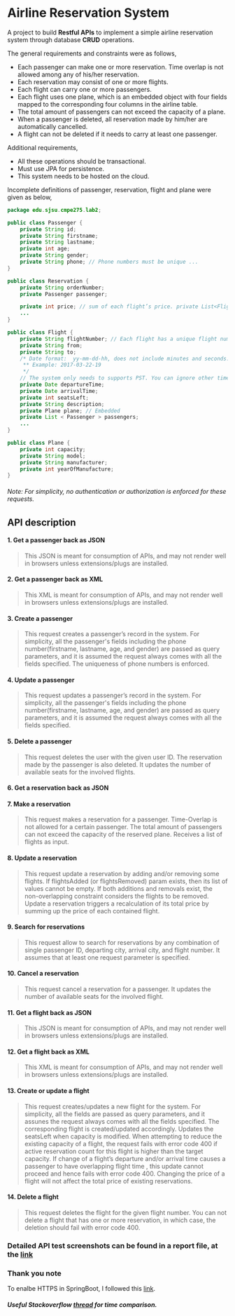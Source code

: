 # Airline Reservation System
A project to build **Restful APIs** to implement a simple  airline reservation system through database **CRUD** operations.

The general requirements and constraints were as follows,
* Each passenger can make one or more reservation. Time overlap is not allowed among any of his/her reservation.
* Each reservation may consist of one or more flights.
* Each flight can carry one or more passengers.
* Each flight uses one plane, which is an embedded object with four fields mapped to the corresponding four columns in the airline table.
* The total amount of passengers can not exceed the capacity of a plane.
* When a passenger is deleted, all reservation made by him/her are automatically cancelled.
* A flight can not be deleted if it needs to carry at least one passenger.

Additional requirements,
* All these operations should be transactional.
* Must use JPA for persistence.
* This system needs to be hosted on the cloud.

Incomplete  definitions of passenger, reservation, flight and plane were given as below,
```java
package edu.sjsu.cmpe275.lab2;

public class Passenger {
    private String id;
    private String firstname;
    private String lastname;
    private int age;
    private String gender;
    private String phone; // Phone numbers must be unique ...
}

public class Reservation {
    private String orderNumber;
    private Passenger passenger;

    private int price; // sum of each flight’s price. private List<Flight> flights;
    ...
}

public class Flight {
    private String flightNumber; // Each flight has a unique flight number. private int price;
    private String from;
    private String to;
    /* Date format:  yy-mm-dd-hh, does not include minutes and seconds.
     ** Example: 2017-03-22-19
     */
    // The system only needs to supports PST. You can ignore other time zones.
    private Date departureTime;
    private Date arrivalTime;
    private int seatsLeft;
    private String description;
    private Plane plane; // Embedded
    private List < Passenger > passengers;
    ...
}

public class Plane {
    private int capacity;
    private String model;
    private String manufacturer;
    private int yearOfManufacture;
}
```
###### Note: For simplicity, no authentication or authorization is enforced for these requests.

## API description
#### 1. Get a passenger back as JSON
 > This JSON is meant for consumption of APIs, and may not render well in browsers unless extensions/plugs are installed.
#### 2. Get a passenger back as XML
 > This XML is meant for consumption of APIs, and may not render well in browsers unless extensions/plugs are installed.
#### 3. Create a passenger
 > This request creates a passenger’s record in the system. 
 > For simplicity, all the passenger's fields including the phone number(firstname, lastname, age, and gender) are passed as query parameters, and it is assumed the request always comes with all the fields specified.
 > The uniqueness of phone numbers is enforced.
#### 4. Update a passenger
 > This request updates a passenger’s record in the system.
 > For simplicity, all the passenger's fields including the phone number(firstname, lastname, age, and gender) are passed as query parameters, and it is assumed the request always comes with all the fields specified.
#### 5. Delete a passenger
 > This request deletes the user with the given user ID.
 > The reservation made by the passenger is also deleted.
 > It updates the number of available seats for the involved flights.
#### 6. Get a reservation back as JSON
 
#### 7. Make a reservation
 > This request makes a reservation for a passenger.
 > Time-Overlap is not allowed for a certain passenger.
 > The total amount of passengers can not exceed the capacity of the reserved plane.
 > Receives a list of flights as input.
#### 8. Update a reservation 
 > This request update a reservation by adding and/or removing some flights.
 > If flightsAdded (or flightsRemoved) param exists, then its list of values cannot be empty.
 > If both additions and removals exist, the non-overlapping constraint considers the flights to be removed.
 > Update a reservation triggers a recalculation of its total price by summing up the price of each contained flight.    
#### 9. Search for reservations
 > This request allow to search for reservations by any combination of single passenger ID, departing city, arrival city, and flight number.
 > It assumes that at least one request parameter is specified.
#### 10. Cancel a reservation
 > This request cancel a reservation for a passenger.
 > It updates the number of available seats for the involved flight.
#### 11. Get a flight back as JSON
 > This JSON is meant for consumption of APIs, and may not render well in browsers unless extensions/plugs are installed.
#### 12. Get a flight back as XML
 > This XML is meant for consumption of APIs, and may not render well in browsers unless extensions/plugs are installed.
#### 13. Create or update a flight
 > This request creates/updates a new flight for the system.
 > For simplicity, all the fields are passed as query parameters, and it assunes the request always comes with all the fields specified.
 > The corresponding flight is created/updated accordingly.
 > Updates the seatsLeft when capacity is modified.
 > When attempting to reduce the existing capacity of a flight, the request fails with error code 400 if active reservation count for this flight is higher than the target capacity.
 > If change of a flight’s departure and/or arrival time causes a passenger to have overlapping flight time , this update cannot proceed and hence fails with error code 400.
 > Changing the price of a flight will not affect the total price of existing reservations.
#### 14. Delete a flight
 > This request deletes the flight for the given flight number.
 > You can not delete a flight that has one or more reservation, in which case, the deletion should fail with error code 400.

### Detailed API test screenshots can be found in a report file, at the [link](https://github.com/nilamdeka23/AirlineReservationSystem/blob/master/report.pdf)

### Thank you note
To enalbe HTTPS in SpringBoot, I followed this [link](http://drissamri.be/blog/java/enable-https-in-spring-boot/).

##### Useful Stackoverflow [thread](http://stackoverflow.com/questions/24497809/compare-intervals-jodatime-in-alist-for-overlap) for time comparison.
    



    
    
